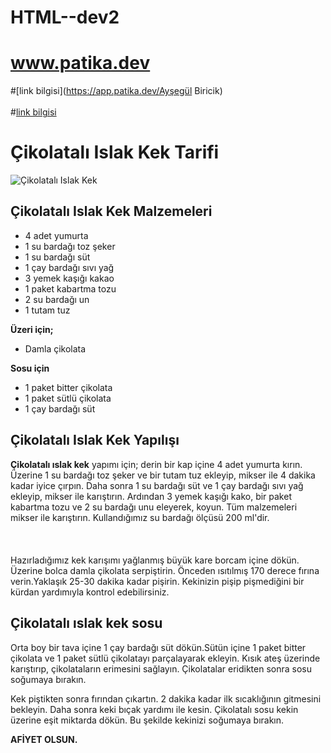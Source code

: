# HTML--dev2
# www.patika.dev <br>
#[link bilgisi](https://app.patika.dev/Ayşegül Biricik) <br>  
#[link bilgisi](https://github.com//aysegulbrck) <br>
<!DOCTYPE html>
<html lang="tr">
<head>
    <meta charset="UTF-8">
    <meta http-equiv="X-UA-Compatible" content="IE=edge">
    <meta name="viewport" content="width=device-width, initial-scale=1.0">
    <title>Çikolatalı Islak Kek Tarifi</title>
</head>
<body>
    <h1>Çikolatalı Islak Kek Tarifi</h1>
    <img src="https://cdn.ye-mek.net/App_UI/Img/out/650/2017/06/cikolatali-islak-kek-resimli-yemek-tarifi(16).jpg?h=487&w=650" alt="Çikolatalı Islak Kek">
    <nav>
        <h2>Çikolatalı Islak Kek Malzemeleri</h2>
        <ul>
            <li>4 adet yumurta</li>
            <li>1 su bardağı toz şeker</li>
            <li>1 su bardağı süt</li>
            <li>1 çay bardağı sıvı yağ</li>
            <li>3 yemek kaşığı kakao</li>
            <li>1 paket kabartma tozu</li>
            <li>2 su bardağı un</li>
            <li>1 tutam tuz</li>
        </ul>
        <b>Üzeri için;</b>
        <ul>
            <li>Damla çikolata</li>
        </ul>
        <b>Sosu için</b>
        <ul>
            <li>1 paket bitter çikolata</li>
            <li>1 paket sütlü çikolata</li>
            <li>1 çay bardağı süt</li>   
        </ul>
    </nav>
<section>
    <article>
        <h2>Çikolatalı Islak Kek Yapılışı</h2>
        <p>
        <b>Çikolatalı ıslak kek</b> yapımı için; derin bir kap içine 4 adet yumurta kırın. Üzerine 1 su bardağı toz şeker ve bir tutam tuz ekleyip, mikser ile 4 dakika kadar iyice çırpın. Daha sonra 1 su bardağı süt ve 1 çay bardağı sıvı yağ ekleyip, mikser ile karıştırın. Ardından 3 yemek kaşığı kako, bir paket kabartma tozu ve 2 su bardağı unu eleyerek, koyun. Tüm malzemeleri mikser ile karıştırın. Kullandığımız su bardağı ölçüsü 200 ml'dir. <br>
        <br>
        <br>
        <br>
        Hazırladığımız kek karışımı yağlanmış büyük kare borcam içine dökün. Üzerine bolca damla çikolata serpiştirin. Önceden ısıtılmış 170 derece fırına verin.Yaklaşık 25-30 dakika kadar pişirin. Kekinizin pişip pişmediğini bir kürdan yardımıyla kontrol edebilirsiniz.
        </p>
        <h2>Çikolatalı ıslak kek sosu</h2>
        <p>
            Orta boy bir tava içine 1 çay bardağı süt dökün.Sütün içine 1 paket bitter çikolata ve 1 paket sütlü çikolatayı parçalayarak ekleyin. Kısık ateş üzerinde karıştırıp, çikolataların erimesini sağlayın. Çikolatalar eridikten sonra sosu soğumaya bırakın.
        </p>
    </article>
</section>
<footer>
    <nav>
        <p>
             Kek piştikten sonra fırından çıkartın. 2 dakika kadar ilk sıcaklığının gitmesini bekleyin. Daha sonra keki bıçak yardımı ile kesin. Çikolatalı sosu kekin üzerine eşit miktarda dökün. Bu şekilde kekinizi soğumaya bırakın.
        </p>
    </nav>
        <b>AFİYET OLSUN.</b>
</footer>


</body>
</html>